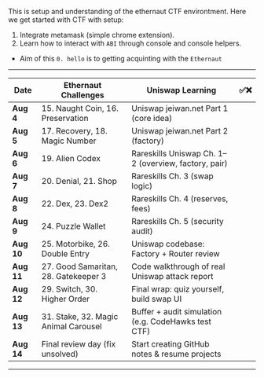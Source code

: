 This is setup and understanding of the ethernaut CTF environtment. 
Here we get started with CTF with setup:
1. Integrate metamask (simple chrome extension).
2. Learn how to interact with `ABI` through console and console helpers.


- Aim of this `0. hello` is to getting acquinting with the `Ethernaut`

---

| Date       | Ethernaut Challenges                 | Uniswap Learning                                     |       ✅❌     |
| ---------- | ------------------------------------ | ---------------------------------------------------- |------------------
| **Aug 4**  | 15. Naught Coin, 16. Preservation    | Uniswap jeiwan.net Part 1 (core idea)                |                 |
| **Aug 5**  | 17. Recovery, 18. Magic Number       | Uniswap jeiwan.net Part 2 (factory)                  |                 |
| **Aug 6**  | 19. Alien Codex                      | Rareskills Uniswap Ch. 1–2 (overview, factory, pair) |                 |
| **Aug 7**  | 20. Denial, 21. Shop                 | Rareskills Ch. 3 (swap logic)                        |                 |
| **Aug 8**  | 22. Dex, 23. Dex2                    | Rareskills Ch. 4 (reserves, fees)                    |                 |
| **Aug 9**  | 24. Puzzle Wallet                    | Rareskills Ch. 5 (security audit)                    |                 |
| **Aug 10** | 25. Motorbike, 26. Double Entry      | Uniswap codebase: Factory + Router review            |                 |
| **Aug 11** | 27. Good Samaritan, 28. Gatekeeper 3 | Code walkthrough of real Uniswap attack report       |                 |
| **Aug 12** | 29. Switch, 30. Higher Order         | Final wrap: quiz yourself, build swap UI             |                 |
| **Aug 13** | 31. Stake, 32. Magic Animal Carousel | Buffer + audit simulation (e.g. CodeHawks test CTF)  |                 |
| **Aug 14** | Final review day (fix unsolved)      | Start creating GitHub notes & resume projects        |                 |



---
